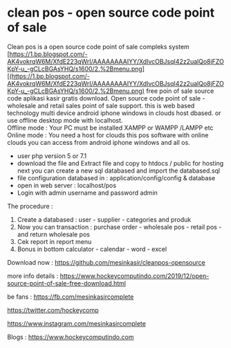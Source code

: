 # clean pos - open source code point of sale
Clean pos is a open source code point of sale compleks system
[https://1.bp.blogspot.com/-AK4vokrqW6M/XfdE223qWrI/AAAAAAAAIYY/XdlvcOBJsqI42z2ualQo8jFZOKpY-u_-gCLcBGAsYHQ/s1600/2.%2Bmenu.png][(https://1.bp.blogspot.com/-AK4vokrqW6M/XfdE223qWrI/AAAAAAAAIYY/XdlvcOBJsqI42z2ualQo8jFZOKpY-u_-gCLcBGAsYHQ/s1600/2.%2Bmenu.png)
free poin of sale source code aplikasi kasir gratis download.
Open source code point of sale - wholesale and retail sales point of sale support.
this is web based technology multi device android iphone windows in clouds  host dbased. or use offline desktop mode with localhost.<br/>
Offline mode : Your PC must  be installed XAMPP or WAMPP /LAMPP etc<br/>
Online mode : You need a host for clouds this pos software
with online clouds you can access from android iphone windows and all os.
+ user php version 5 or 7.1
+ download the file and Extract file and copy to htdocs / public for hosting
next you can create a new sql databased and import the databased.sql 
+ file configuration databased in : application/config/config & database
+ open in web server : localhost/pos
+ Login with admin username and password admin

The procedure :
1. Create a databased : user - supplier - categories and produk
2. Now you can transaction : purchase order - wholesale pos - retail pos - and return wholesale pos
3. Cek report in report menu
4. Bonus in bottom calculator - calendar - word - excel

Download now :
https://github.com/mesinkasir/cleanpos-opensource

more info details :
https://www.hockeycomputindo.com/2019/12/open-source-point-of-sale-free-download.html

be fans :
https://fb.com/mesinkasircomplete

https://twitter.com/hockeycomp

https://www.instagram.com/mesinkasircomplete

Blogs : https://www.hockeycomputindo.com
